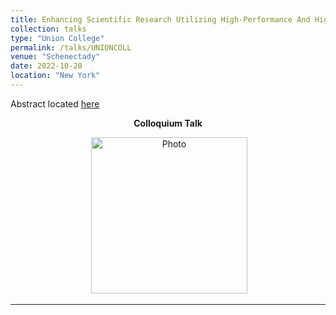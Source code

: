 ```yaml
---
title: Enhancing Scientific Research Utilizing High-Performance And High-Throughput Computing- An Overview With Uses In Nuclear And Particle Physics
collection: talks
type: "Union College"
permalink: /talks/UNIONCOLL
venue: "Schenectady"
date: 2022-10-20
location: "New York"
---
```

Abstract located [here](http://zabaldwin.github.io/files/Union_College_Colloquium-2.png) 
<center><strong>Colloquium Talk</strong></center>  
<p align="center">
  <img src="https://zabaldwin.github.io/files/UnionCollege.png" alt="Photo" style="width: 250px;"/> 
</p>
<hr>
